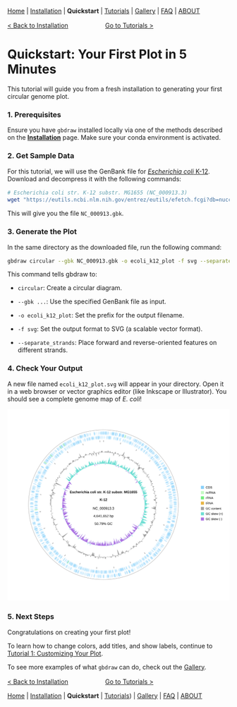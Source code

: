 [Home](./DOCS.md) | [Installation](./INSTALL.md) | **Quickstart** | [Tutorials](./TUTORIALS/TUTORIALS.md) | [Gallery](./GALLERY.md) | [FAQ](./FAQ.md) | [ABOUT](./ABOUT.md)

[< Back to Installation](./INSTALLATION.md)　　　　　　[Go to Tutorials >](./TUTORIALS/TUTORIALS.md)
# Quickstart: Your First Plot in 5 Minutes

This tutorial will guide you from a fresh installation to generating your first circular genome plot.

### 1. Prerequisites

Ensure you have `gbdraw` installed locally via one of the methods described on the **[Installation](./INSTALL.md)** page. Make sure your conda environment is activated.

### 2. Get Sample Data

For this tutorial, we will use the GenBank file for [*Escherichia coli* K-12](https://www.ncbi.nlm.nih.gov/nuccore/NC_000913.3/). Download and decompress it with the following commands:

```bash
# Escherichia coli str. K-12 substr. MG1655 (NC_000913.3)
wget "https://eutils.ncbi.nlm.nih.gov/entrez/eutils/efetch.fcgi?db=nuccore&id=NC_000913.3&rettype=gbwithparts&retmode=text" -O NC_000913.gbk
```

This will give you the file `NC_000913.gbk`.


### 3. Generate the Plot
In the same directory as the downloaded file, run the following command:
```bash
gbdraw circular --gbk NC_000913.gbk -o ecoli_k12_plot -f svg --separate_strands
```

This command tells gbdraw to:

- `circular`: Create a circular diagram.

- `--gbk ...`: Use the specified GenBank file as input.

- `-o ecoli_k12_plot`: Set the prefix for the output filename.

- `-f svg`: Set the output format to SVG (a scalable vector format).
- `--separate_strands`: Place forward and reverse-oriented features on different strands.

### 4. Check Your Output

A new file named `ecoli_k12_plot.svg` will appear in your directory. Open it in a web browser or vector graphics editor (like Inkscape or Illustrator). You should see a complete genome map of *E. coli*!

![ecoli_k12_plot.svg](../examples/ecoli_k12_plot.svg)


### 5. Next Steps

Congratulations on creating your first plot!

To learn how to change colors, add titles, and show labels, continue to [Tutorial 1: Customizing Your Plot](./TUTORIALS/1_Customizing_Plots.md).

To see more examples of what `gbdraw` can do, check out the [Gallery](./GALLERY.md).

[< Back to Installation](./INSTALLATION.md)　　　　　　[Go to Tutorials >](./TUTORIALS/TUTORIALS.md)

[Home](./DOCS.md) | [Installation](./INSTALL.md) | **Quickstart** | [Tutorials](./TUTORIALS/TUTORIALS.md)) | [Gallery](./GALLERY.md) | [FAQ](./FAQ.md) | [ABOUT](./ABOUT.md)